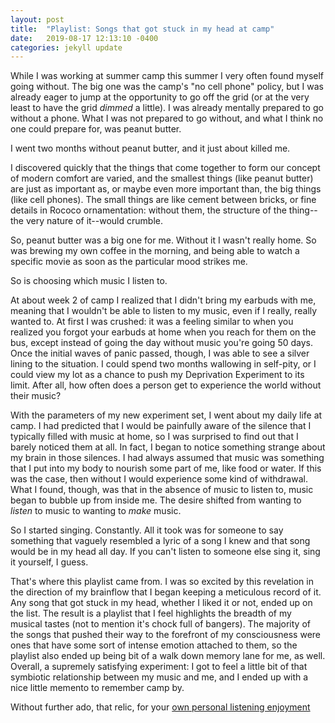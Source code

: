 ```yaml
---
layout: post
title:  "Playlist: Songs that got stuck in my head at camp"
date:   2019-08-17 12:13:10 -0400
categories: jekyll update
---
```


While I was working at summer camp this summer I very often found myself going without.
The big one was the camp's "no cell phone" policy, but I was already eager to jump 
at the opportunity to go off the grid (or at the very least to have the grid *dimmed* 
a little). I was already mentally prepared to go without a phone. What I was not prepared
to go without, and what I think no one could prepare for, was peanut butter.

I went two months without peanut butter, and it just about killed me.

I discovered quickly that the things that come together to form our concept of modern
comfort are varied, and the smallest things (like peanut butter) are just as important as,
or maybe even more important than, the big things (like cell phones). The small things
are like cement between bricks, or fine details in Rococo ornamentation: without them,
the structure of the thing--the very nature of it--would crumble.

So, peanut butter was a big one for me. Without it I wasn't really home. So was brewing 
my own coffee in the morning, and being able to watch a specific movie as soon as the 
particular mood strikes me.

So is choosing which music I listen to.

At about week 2 of camp I realized that I didn't bring my earbuds with me, meaning that
I wouldn't be able to listen to my music, even if I really, really wanted to. At first
I was crushed: it was a feeling similar to when you realized you forgot your earbuds at
home when you reach for them on the bus, except instead of going the day without music
you're going 50 days. Once the initial waves of panic passed, though, I was able to see
a silver lining to the situation. I could spend two months wallowing in self-pity, or I 
could view my lot as a chance to push my Deprivation Experiment to its limit. 
After all, how often does a person get to experience the world without their music?

With the parameters of my new experiment set, I went about my daily life at camp. I had
predicted that I would be painfully aware of the silence that I typically filled with
music at home, so I was surprised to find out that I barely noticed them at all. In fact,
I began to notice something strange about my brain in those silences. I had always
assumed that music was something that I put into my body to nourish some part of me, 
like food or water. If this was the case, then without I would experience some kind of
withdrawal. What I found, though, was that in the absence of music to listen to, music
began to bubble up from inside me. The desire shifted from wanting to *listen* to music to
wanting to *make* music.

So I started singing. Constantly. All it took was for someone to say something that
vaguely resembled a lyric of a song I knew and that song would be in my head all day. If
you can't listen to someone else sing it, sing it yourself, I guess.

That's where this playlist came from. I was so excited by this revelation in the
direction of my brainflow that I began keeping a meticulous record of it. Any song that
got stuck in my head, whether I liked it or not, ended up on the list. The result is a
playlist that I feel highlights the breadth of my musical tastes (not to mention it's 
chock full of bangers). The majority of the songs that pushed their way to the forefront
of my consciousness were ones that have some sort of intense emotion attached to them, so
the playlist also ended up being bit of a walk down memory lane for me, as well. Overall,
a supremely satisfying experiment: I got to feel a little bit of that symbiotic
relationship between my music and me, and I ended up with a nice little memento to 
remember camp by.

Without further ado, that relic, for your <a href="https://open.spotify.com/playlist/4KZQ2qINrDGPuhvTtONWRX?si=oj_bZRXJTEaDxBnONwL4Cw">own personal listening enjoyment</a>

